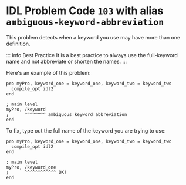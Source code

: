 # IDL Problem Code `103` with alias `ambiguous-keyword-abbreviation`

<!--@include: ./severity/execution_error.md-->

This problem detects when a keyword you use may have more than one definition.

::: info Best Practice
It is a best practice to always use the full-keyword name and not abbreviate or shorten the names.
:::

Here's an example of this problem:

```idl{6,7}
pro myPro, keyword_one = keyword_one, keyword_two = keyword_two
  compile_opt idl2
end

; main level
myPro, /keyword
;      ^^^^^^^^ ambiguous keyword abbreviation
end
```

To fix, type out the full name of the keyword you are trying to use:

```idl{6,7}
pro myPro, keyword_one = keyword_one, keyword_two = keyword_two
  compile_opt idl2
end

; main level
myPro, /keyword_one
;      ^^^^^^^^^^^^ OK!
end
```
